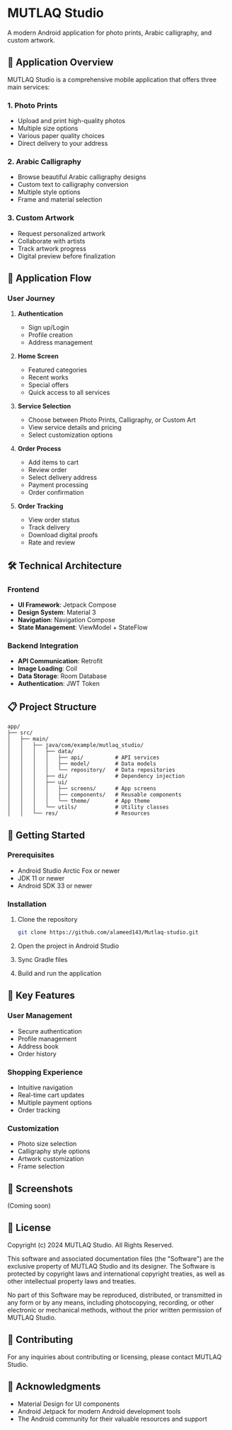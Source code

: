 # MUTLAQ Studio

A modern Android application for photo prints, Arabic calligraphy, and custom artwork.

## 📱 Application Overview

MUTLAQ Studio is a comprehensive mobile application that offers three main services:

### 1. Photo Prints
- Upload and print high-quality photos
- Multiple size options
- Various paper quality choices
- Direct delivery to your address

### 2. Arabic Calligraphy
- Browse beautiful Arabic calligraphy designs
- Custom text to calligraphy conversion
- Multiple style options
- Frame and material selection

### 3. Custom Artwork
- Request personalized artwork
- Collaborate with artists
- Track artwork progress
- Digital preview before finalization

## 🔄 Application Flow

### User Journey
1. **Authentication**
   - Sign up/Login
   - Profile creation
   - Address management

2. **Home Screen**
   - Featured categories
   - Recent works
   - Special offers
   - Quick access to all services

3. **Service Selection**
   - Choose between Photo Prints, Calligraphy, or Custom Art
   - View service details and pricing
   - Select customization options

4. **Order Process**
   - Add items to cart
   - Review order
   - Select delivery address
   - Payment processing
   - Order confirmation

5. **Order Tracking**
   - View order status
   - Track delivery
   - Download digital proofs
   - Rate and review

## 🛠 Technical Architecture

### Frontend
- **UI Framework**: Jetpack Compose
- **Design System**: Material 3
- **Navigation**: Navigation Compose
- **State Management**: ViewModel + StateFlow

### Backend Integration
- **API Communication**: Retrofit
- **Image Loading**: Coil
- **Data Storage**: Room Database
- **Authentication**: JWT Token

## 📋 Project Structure

```
app/
├── src/
│   ├── main/
│   │   ├── java/com/example/mutlaq_studio/
│   │   │   ├── data/
│   │   │   │   ├── api/          # API services
│   │   │   │   ├── model/        # Data models
│   │   │   │   └── repository/   # Data repositories
│   │   │   ├── di/               # Dependency injection
│   │   │   ├── ui/
│   │   │   │   ├── screens/      # App screens
│   │   │   │   ├── components/   # Reusable components
│   │   │   │   └── theme/        # App theme
│   │   │   └── utils/            # Utility classes
│   │   └── res/                  # Resources
```

## 🚀 Getting Started

### Prerequisites
- Android Studio Arctic Fox or newer
- JDK 11 or newer
- Android SDK 33 or newer

### Installation
1. Clone the repository
   ```bash
   git clone https://github.com/alameed143/Mutlaq-studio.git
   ```

2. Open the project in Android Studio

3. Sync Gradle files

4. Build and run the application

## 🔑 Key Features

### User Management
- Secure authentication
- Profile management
- Address book
- Order history

### Shopping Experience
- Intuitive navigation
- Real-time cart updates
- Multiple payment options
- Order tracking

### Customization
- Photo size selection
- Calligraphy style options
- Artwork customization
- Frame selection

## 📱 Screenshots

(Coming soon)

## 📄 License

Copyright (c) 2024 MUTLAQ Studio. All Rights Reserved.

This software and associated documentation files (the "Software") are the exclusive property of MUTLAQ Studio and its designer. The Software is protected by copyright laws and international copyright treaties, as well as other intellectual property laws and treaties.

No part of this Software may be reproduced, distributed, or transmitted in any form or by any means, including photocopying, recording, or other electronic or mechanical methods, without the prior written permission of MUTLAQ Studio.

## 👥 Contributing

For any inquiries about contributing or licensing, please contact MUTLAQ Studio.

## 🙏 Acknowledgments

- Material Design for UI components
- Android Jetpack for modern Android development tools
- The Android community for their valuable resources and support 
